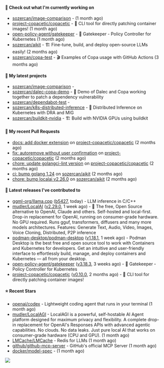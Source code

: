 #### 👷 Check out what I'm currently working on

- [sozercan/image-comparison](https://github.com/sozercan/image-comparison) -  (1 month ago)
- [project-copacetic/copacetic](https://github.com/project-copacetic/copacetic) - 🧵 CLI tool for directly patching container images! (1 month ago)
- [open-policy-agent/gatekeeper](https://github.com/open-policy-agent/gatekeeper) - 🐊 Gatekeeper - Policy Controller for Kubernetes (1 month ago)
- [sozercan/aikit](https://github.com/sozercan/aikit) - 🏗️ Fine-tune, build, and deploy open-source LLMs easily! (2 months ago)
- [sozercan/copa-test](https://github.com/sozercan/copa-test) - 🎬 Examples of Copa usage with GitHub Actions (3 months ago)

#### 🌱 My latest projects

- [sozercan/image-comparison](https://github.com/sozercan/image-comparison) - 
- [sozercan/dalec-copa-demo](https://github.com/sozercan/dalec-copa-demo) - 🤝 Demo of Dalec and Copa working together to patch a dependency vulnerability
- [sozercan/dependabot-test](https://github.com/sozercan/dependabot-test) - 
- [sozercan/k8s-distributed-inference](https://github.com/sozercan/k8s-distributed-inference) - 🦄 Distributed Inference on Kubernetes with DRA and MIG
- [sozercan/buildkit-nvidia](https://github.com/sozercan/buildkit-nvidia) - 🏗️ Build with NVIDIA GPUs using buildkit

#### 🔨 My recent Pull Requests

- [docs: add docker extension](https://github.com/project-copacetic/copacetic/pull/948) on [project-copacetic/copacetic](https://github.com/project-copacetic/copacetic) (2 months ago)
- [fix: autoremove without user confirmation](https://github.com/project-copacetic/copacetic/pull/934) on [project-copacetic/copacetic](https://github.com/project-copacetic/copacetic) (2 months ago)
- [chore: update golangci-lint version](https://github.com/project-copacetic/copacetic/pull/930) on [project-copacetic/copacetic](https://github.com/project-copacetic/copacetic) (2 months ago)
- [ci: bump golang 1.24](https://github.com/sozercan/aikit/pull/489) on [sozercan/aikit](https://github.com/sozercan/aikit) (2 months ago)
- [chore: bump localai v2.26.0](https://github.com/sozercan/aikit/pull/487) on [sozercan/aikit](https://github.com/sozercan/aikit) (2 months ago)

#### 🚀 Latest releases I've contributed to

- [ggml-org/llama.cpp](https://github.com/ggml-org/llama.cpp) ([b5427](https://github.com/ggml-org/llama.cpp/releases/tag/b5427), today) - LLM inference in C/C&#43;&#43;
- [mudler/LocalAI](https://github.com/mudler/LocalAI) ([v2.29.0](https://github.com/mudler/LocalAI/releases/tag/v2.29.0), 1 week ago) - :robot: The free, Open Source alternative to OpenAI, Claude and others. Self-hosted and local-first. Drop-in replacement for OpenAI,  running on consumer-grade hardware. No GPU required. Runs gguf, transformers, diffusers and many more models architectures. Features: Generate Text, Audio, Video, Images, Voice Cloning, Distributed, P2P inference
- [podman-desktop/podman-desktop](https://github.com/podman-desktop/podman-desktop) ([v1.18.1](https://github.com/podman-desktop/podman-desktop/releases/tag/v1.18.1), 1 week ago) - Podman Desktop is the best free and open source tool to work with Containers and Kubernetes for developers. Get an intuitive and user-friendly interface to effortlessly build, manage, and deploy containers and Kubernetes — all from your desktop.
- [open-policy-agent/gatekeeper](https://github.com/open-policy-agent/gatekeeper) ([v3.18.3](https://github.com/open-policy-agent/gatekeeper/releases/tag/v3.18.3), 3 weeks ago) - 🐊 Gatekeeper - Policy Controller for Kubernetes
- [project-copacetic/copacetic](https://github.com/project-copacetic/copacetic) ([v0.10.0](https://github.com/project-copacetic/copacetic/releases/tag/v0.10.0), 2 months ago) - 🧵 CLI tool for directly patching container images!

#### ⭐ Recent Stars

- [openai/codex](https://github.com/openai/codex) - Lightweight coding agent that runs in your terminal (1 month ago)
- [mudler/LocalAGI](https://github.com/mudler/LocalAGI) - LocalAGI is a powerful, self-hostable AI Agent platform designed for maximum privacy and flexibility. A complete drop-in replacement for OpenAI&#39;s Responses APIs with advanced agentic capabilities. No clouds. No data leaks. Just pure local AI that works on consumer-grade hardware (CPU and GPU). (1 month ago)
- [LMCache/LMCache](https://github.com/LMCache/LMCache) - Redis for LLMs (1 month ago)
- [github/github-mcp-server](https://github.com/github/github-mcp-server) - GitHub&#39;s official MCP Server (1 month ago)
- [docker/model-spec](https://github.com/docker/model-spec) -  (1 month ago)

![](https://github-readme-stats.vercel.app/api?username=sozercan&theme=vision-friendly-dark&hide_border=false&include_all_commits=true&count_private=true)
